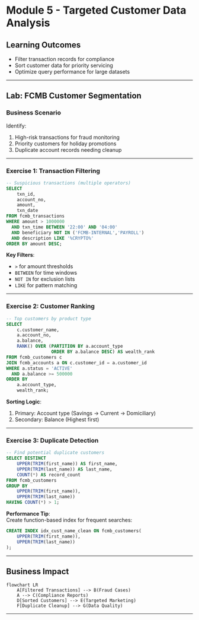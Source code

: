 # Module 5 - Targeted Customer Data Analysis

## Learning Outcomes
- Filter transaction records for compliance  
- Sort customer data for priority servicing  
- Optimize query performance for large datasets  

---

## Lab: FCMB Customer Segmentation

### Business Scenario  
Identify:  
1. High-risk transactions for fraud monitoring  
2. Priority customers for holiday promotions  
3. Duplicate account records needing cleanup  

---

### Exercise 1: Transaction Filtering  
```sql
-- Suspicious transactions (multiple operators)
SELECT 
    txn_id,
    account_no,
    amount,
    txn_date
FROM fcmb_transactions
WHERE amount > 1000000
  AND txn_time BETWEEN '22:00' AND '04:00'
  AND beneficiary NOT IN ('FCMB-INTERNAL','PAYROLL')
  AND description LIKE '%CRYPTO%'
ORDER BY amount DESC;
```

**Key Filters**:  
- `>` for amount thresholds  
- `BETWEEN` for time windows  
- `NOT IN` for exclusion lists  
- `LIKE` for pattern matching  

---

### Exercise 2: Customer Ranking  
```sql
-- Top customers by product type
SELECT 
    c.customer_name,
    a.account_no,
    a.balance,
    RANK() OVER (PARTITION BY a.account_type 
                 ORDER BY a.balance DESC) AS wealth_rank
FROM fcmb_customers c
JOIN fcmb_accounts a ON c.customer_id = a.customer_id
WHERE a.status = 'ACTIVE'
  AND a.balance >= 500000
ORDER BY 
    a.account_type,
    wealth_rank;
```

**Sorting Logic**:  
1. Primary: Account type (Savings → Current → Domiciliary)  
2. Secondary: Balance (Highest first)  

---

### Exercise 3: Duplicate Detection  
```sql
-- Find potential duplicate customers
SELECT DISTINCT
    UPPER(TRIM(first_name)) AS first_name,
    UPPER(TRIM(last_name)) AS last_name,
    COUNT(*) AS record_count
FROM fcmb_customers
GROUP BY 
    UPPER(TRIM(first_name)),
    UPPER(TRIM(last_name))
HAVING COUNT(*) > 1;
```

**Performance Tip**:  
Create function-based index for frequent searches:  
```sql
CREATE INDEX idx_cust_name_clean ON fcmb_customers(
    UPPER(TRIM(first_name)),
    UPPER(TRIM(last_name))
);
```

---

## Business Impact  
```mermaid
flowchart LR
    A[Filtered Transactions] --> B(Fraud Cases)
    A --> C(Compliance Reports)
    D[Sorted Customers] --> E(Targeted Marketing)
    F[Duplicate Cleanup] --> G(Data Quality)
```


---

